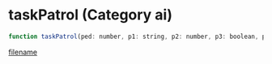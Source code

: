 # taskPatrol (Category ai)

```js
function taskPatrol(ped: number, p1: string, p2: number, p3: boolean, p4: boolean): void
```

[filename](taskPatrol_m.md ':include')